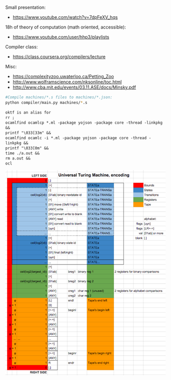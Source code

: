 Small presentation:
- https://www.youtube.com/watch?v=7dpFeXV_hqs

18h of theory of computation (math oriented, accessible):
- https://www.youtube.com/user/hhp3/playlists

Compiler class:
- https://class.coursera.org/compilers/lecture

Misc:
- https://complexityzoo.uwaterloo.ca/Petting_Zoo
- http://www.wolframscience.com/nksonline/toc.html
- http://www.cba.mit.edu/events/03.11.ASE/docs/Minsky.pdf


```sh
#Compile machines/*.s files to machines/*.json:
python compiler/main.py machines/*.s
```

```
oktf is an alias for
rr ;
ocamlfind ocamlcp *.ml -package yojson -package core -thread -linkpkg &&
printf "\033[33m" &&
ocamlfind ocamlc -i *.ml -package yojson -package core -thread -linkpkg &&
printf "\033[0m" &&
time ./a.out &&
rm a.out &&
ocl
```

![encoding](./img/utm_encoding.png)<BR>
